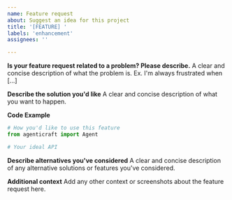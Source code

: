 ```yaml
---
name: Feature request
about: Suggest an idea for this project
title: '[FEATURE] '
labels: 'enhancement'
assignees: ''

---
```


**Is your feature request related to a problem? Please describe.**
A clear and concise description of what the problem is. Ex. I'm always frustrated when [...]

**Describe the solution you'd like**
A clear and concise description of what you want to happen.

**Code Example**
```python
# How you'd like to use this feature
from agenticraft import Agent

# Your ideal API
```

**Describe alternatives you've considered**
A clear and concise description of any alternative solutions or features you've considered.

**Additional context**
Add any other context or screenshots about the feature request here.
